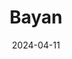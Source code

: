 ---
title: Bayan
address: 35 Rue de Rivoli, 75004 Paris
date: 2024-04-11
ratings:
- 4
foodtags:
- chinois
countrycodes:
- CHN
cover: P1004151_export
---